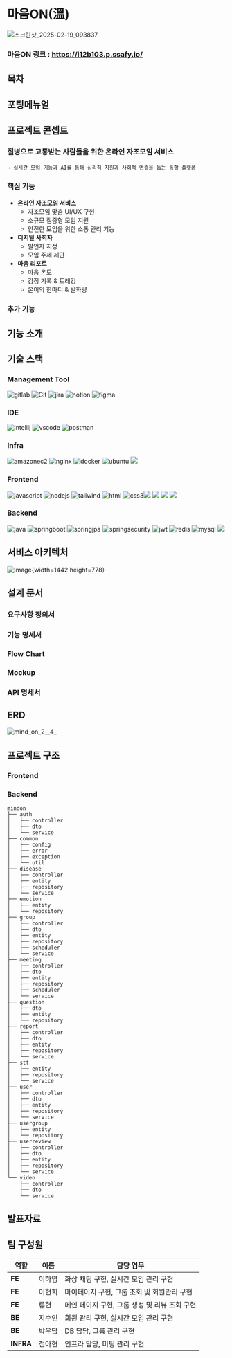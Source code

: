 # 마음ON(溫)
![스크린샷_2025-02-19_093837](/uploads/f68e44207bbe210cf67e3f7d58b621e2/스크린샷_2025-02-19_093837.png)
### 마음ON 링크 : https://i12b103.p.ssafy.io/
## 목차

## 포팅메뉴얼

## 프로젝트 콘셉트
### 질병으로 고통받는 사람들을 위한 온라인 자조모임 서비스
    
    → 실시간 모임 기능과 AI를 통해 심리적 지원과 사회적 연결을 돕는 통합 플랫폼

### 핵심 기능
- **온라인 자조모임 서비스**
  - 자조모임 맞춤 UI/UX 구현
  - 소규모 집중형 모임 지원
  - 안전한 모임을 위한 소통 관리 기능
- **디지털 사회자**
  - 발언자 지정
  - 모임 주제 제안
- **마음 리포트**
  - 마음 온도
  - 감정 기록 & 트래킹
  - 온이의 한마디 & 발화량

### 추가 기능

## 기능 소개

## 기술 스택

### Management Tool

![gitlab](https://img.shields.io/badge/gitlab-FC6D26?style=for-the-badge&logo=gitlab&logoColor=white)
![Git](https://img.shields.io/badge/Git-F05032?style=for-the-badge&logo=git&logoColor=white)
![jira](https://img.shields.io/badge/jira-0052CC?style=for-the-badge&logo=jira&logoColor=white)
![notion](https://img.shields.io/badge/notion-000000?style=for-the-badge&logo=notion&logoColor=white)
![figma](https://img.shields.io/badge/figma-F24E1E?style=for-the-badge&logo=figma&logoColor=white)
### IDE

![intellij](https://img.shields.io/badge/intellij_idea-000000?style=for-the-badge&logo=intellijidea&logoColor=white)
![vscode](https://img.shields.io/badge/vscode-0078d7?style=for-the-badge&logo=visual%20studio&logoColor=white)
![postman](https://img.shields.io/badge/postman-FF6C37?style=for-the-badge&logo=postman&logoColor=white)

### Infra

![amazonec2](https://img.shields.io/badge/amazon%20ec2-FF9900?style=for-the-badge&logo=amazonec2&logoColor=white)
![nginx](https://img.shields.io/badge/nginx-009639?style=for-the-badge&logo=nginx&logoColor=white)
![docker](https://img.shields.io/badge/docker-2496ED?style=for-the-badge&logo=docker&logoColor=white)
![ubuntu](https://img.shields.io/badge/ubuntu-E95420?style=for-the-badge&logo=ubuntu&logoColor=white)
 <img src="https://img.shields.io/badge/Jenkins-D24939?style=for-the-badge&logo=Jenkins&logoColor=white">


### Frontend

![javascript](https://img.shields.io/badge/javascript-F0DB4F?style=for-the-badge&logo=javascript&logoColor=white)
![nodejs](https://img.shields.io/badge/nodejs-3C873A?style=for-the-badge&logo=node.js&logoColor=white)
![tailwind](https://img.shields.io/badge/tailwind-06B6D4?style=for-the-badge&logo=tailwindcss&logoColor=white)
![html](https://img.shields.io/badge/html5-E34F26?style=for-the-badge&logo=html5&logoColor=white)
![css3](https://img.shields.io/badge/css3-1572B6?style=for-the-badge&logo=css3&logoColor=white)<img src="https://img.shields.io/badge/React_-61DAFB?style=for-the-badge&logo=React&logoColor=white"> <img src="https://img.shields.io/badge/Typescript_-3178C6?style=for-the-badge&logo=Typescript&logoColor=white"> <img src="https://img.shields.io/badge/zustand-000000?style=for-the-badge&logo=&logoColor=white"> <img src="https://img.shields.io/badge/Openvidu-232F3E?style=for-the-badge&logo=&logoColor=white">


### Backend

![java](https://img.shields.io/badge/Java-007396?style=for-the-badge)
![springboot](https://img.shields.io/badge/spring%20boot-6DB33F?style=for-the-badge&logo=springboot&logoColor=white)
![springjpa](https://img.shields.io/badge/spring%20jpa-6DB33F?style=for-the-badge&logo=Spring&logoColor=white)
![springsecurity](https://img.shields.io/badge/spring%20security-6DB33F?style=for-the-badge&logo=springsecurity&logoColor=white)
![jwt](https://img.shields.io/badge/jwt-000000?style=for-the-badge&logo=jwt&logoColor=white)
![redis](https://img.shields.io/badge/redis-DC382D?style=for-the-badge&logo=redis&logoColor=white)
![mysql](https://img.shields.io/badge/mysql-4479A1?style=for-the-badge&logo=mysql&logoColor=white)
<img src="https://img.shields.io/badge/Openvidu-232F3E?style=for-the-badge&logo=&logoColor=white">


## 서비스 아키텍처

![image](/uploads/11aac933e223de69c0a16811588f8d7a/image.png){width=1442 height=778}

## 설계 문서

### 요구사항 정의서

### 기능 명세서

### Flow Chart

### Mockup

### API 명세서 

## ERD
![mind_on_2__4_](/uploads/41cbee8e02990fb74daa563bc65ce5a5/mind_on_2__4_.png)

## 프로젝트 구조

### Frontend

### Backend
```
mindon
├── auth
│   ├── controller
│   ├── dto
│   └── service
├── common
│   ├── config
│   ├── error
│   ├── exception
│   └── util
├── disease
│   ├── controller
│   ├── entity
│   ├── repository
│   └── service
├── emotion
│   ├── entity
│   └── repository
├── group
│   ├── controller
│   ├── dto
│   ├── entity
│   ├── repository
│   ├── scheduler
│   └── service
├── meeting
│   ├── controller
│   ├── dto
│   ├── entity
│   ├── repository
│   ├── scheduler
│   └── service
├── question
│   ├── dto
│   ├── entity
│   └── repository
├── report
│   ├── controller
│   ├── dto
│   ├── entity
│   ├── repository
│   └── service
├── stt
│   ├── entity
│   ├── repository
│   └── service
├── user
│   ├── controller
│   ├── dto
│   ├── entity
│   ├── repository
│   └── service
├── usergroup
│   ├── entity
│   └── repository
├── userreview
│   ├── controller
│   ├── dto
│   ├── entity
│   ├── repository
│   └── service
└── video
    ├── controller
    ├── dto
    └── service
```

## 발표자료

## 팀 구성원


| 역할   | 이름   | 담당 업무                          |
| ------ | ------ | --------------------------------- |
| **FE** | 이하영 | 화상 채팅 구현, 실시간 모임 관리 구현 |
| **FE** | 이현희 | 마이페이지 구현, 그룹 조회 및 회원관리 구현 |
| **FE** | 류현   | 메인 페이지 구현, 그룹 생성 및 리뷰 조회 구현 |
| **BE** | 지수인 | 회원 관리 구현, 실시간 모임 관리 구현 |
| **BE** | 박우담 | DB 담당, 그룹 관리 구현               |
| **INFRA** | 전아현 | 인프라 담당, 미팅 관리 구현          |
